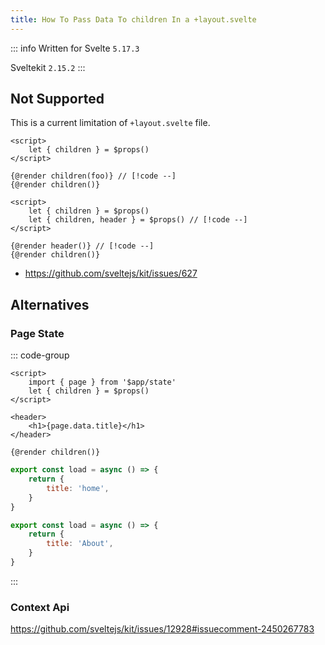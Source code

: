 ```yaml
---
title: How To Pass Data To children In a +layout.svelte
---
```


::: info Written for
Svelte `5.17.3`

Sveltekit `2.15.2`
:::

## Not Supported

This is a current limitation of `+layout.svelte` file.

```svelte
<script>
	let { children } = $props()
</script>

{@render children(foo)} // [!code --]
{@render children()}
```

```svelte
<script>
	let { children } = $props()
	let { children, header } = $props() // [!code --]
</script>

{@render header()} // [!code --]
{@render children()}
```

- https://github.com/sveltejs/kit/issues/627

## Alternatives

### Page State

::: code-group

```svelte [+layout.svelte]
<script>
	import { page } from '$app/state'
	let { children } = $props()
</script>

<header>
	<h1>{page.data.title}</h1>
</header>

{@render children()}
```

```js [home/+page.server.js]
export const load = async () => {
	return {
		title: 'home',
	}
}
```

```js [about/+page.server.js]
export const load = async () => {
	return {
		title: 'About',
	}
}
```

:::

### Context Api

https://github.com/sveltejs/kit/issues/12928#issuecomment-2450267783
